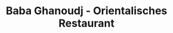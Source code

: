---
title: "Baba Ghanoudj - Orientalisches Restaurant"
url: /halle-saale/baba-ghanoudj-orientalisches-restaurant/
---